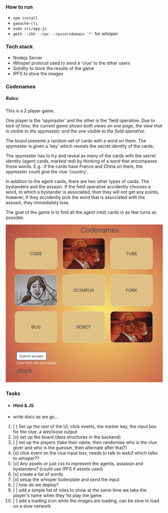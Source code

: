 ### How to run

* `npm install`
* `ganache-cli`
* `node src/app.js`
* `geth --shh --rpc --rpccorsdomain '*'` for whisper

### Tech stack

* Nodejs Server
* Whisper protocol used to send a 'clue' to the other users
* Solidity to store the results of the game
* IPFS to store the images

### Codenames

##### Rules:

This is a 2 player game.

One player is the 'spymaster' and the other is the 'field operative. _Due to lack of time, the current game shows both views on one page, the view that is visible to the spymaster, and the one visible to the field operative._

The board presents a random set of cards with a word on them. The spymaster is given a 'key' which reveals the secret identity of the cards.

The spymaster has to try and reveal as many of the cards with the secret identity (agent cards, marked red) by thinking of a word that encompases those words. E.g.: if the cards have France and China on them, the spymaster could give the clue 'country'.

In addition to the agent cards, there are two other types of cards. The bystanders and the assasin. If the field operative accidently chooses a word, to which a bystander is associated, then they will not get any points, however, if they accidently pick the word that is associated with the assasin, they immediately lose.

The goal of the game is to find all the agent (red) cards in as few turns as possible.

![](https://github.com/Neats29/Decentralised-applications-mid-term/blob/develop/preview.png)

### Tasks

* #### Html & JS
* write docs as we go...

1.  [ ] Set up the rest of the UI, click events, the master key, the input box for the clue, a win/loose output
2.  [x] set up the board (data structures in the backend)
3.  [ ] set up the players (take their name, then randomise who is the clue giver and who is the guesser, then alternate after that?)
4.  [x] click event on the clue input box, needs to talk to web3 which talks to whisper??
5.  [x] Any assets or just css to represent the agents, assassin and bystanders? (could use IPFS if assets used)
6.  [x] create a list of words
7.  [x] setup the whisper boilerplate and send the input
8.  [ ] how do we deploy?
9.  [ ] add a simple list of roles to show at the same time we take the player's name when they 1st play the game
10. [ ] add a loading icon while the images are loading, can be slow to load on a slow network
